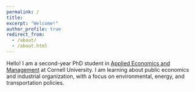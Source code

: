 ```yaml
---
permalink: /
title:
excerpt: "Welcome!"
author_profile: true
redirect_from: 
  - /about/
  - /about.html
---
```


Hello! I am a second-year PhD student in [Applied Economics and Management](https://dyson.cornell.edu/) at Cornell University. I am learning about public economics and industrial organization, with a focus on environmental, energy, and transportation policies.